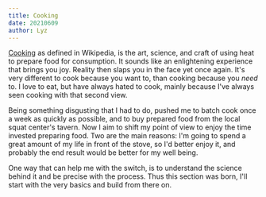 ```yaml
---
title: Cooking
date: 20210609
author: Lyz
---
```


[Cooking](https://en.wikipedia.org/wiki/Cooking) as defined in Wikipedia, is the
art, science, and craft of using heat to prepare food for consumption. It sounds
like an enlightening experience that brings you joy. Reality then slaps you in
the face yet once again. It's very different to cook because you want to, than
cooking because you *need* to. I love to eat, but have always hated to cook,
mainly because I've always seen cooking with that second view.

Being something disgusting that I had to do, pushed me to batch cook once a week as
quickly as possible, and to buy prepared food from the local squat center's
tavern. Now I aim to shift my point of view to enjoy the time invested preparing
food. Two are the main reasons: I'm going to spend a great amount of my life
in front of the stove, so I'd better enjoy it, and probably the end result would
be better for my well being.

One way that can help me with the switch, is to understand the science behind it
and be precise with the process. Thus this section was born, I'll start with the
very basics and build from there on.
